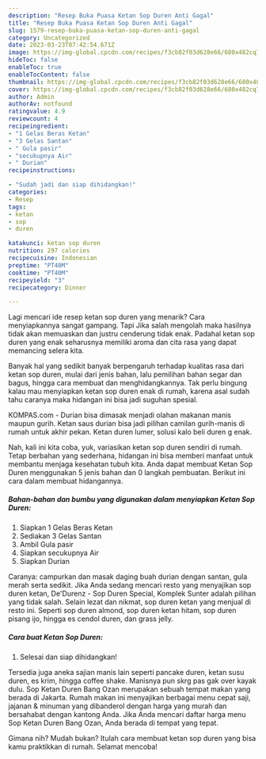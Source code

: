 ```yaml
---
description: "Resep Buka Puasa Ketan Sop Duren Anti Gagal"
title: "Resep Buka Puasa Ketan Sop Duren Anti Gagal"
slug: 1579-resep-buka-puasa-ketan-sop-duren-anti-gagal
category: Uncategorized
date: 2023-03-23T07:42:54.671Z
image: https://img-global.cpcdn.com/recipes/f3cb82f03d628e66/680x482cq70/ketan-sop-duren-foto-resep-utama.jpg
hideToc: false
enableToc: true
enableTocContent: false
thumbnail: https://img-global.cpcdn.com/recipes/f3cb82f03d628e66/680x482cq70/ketan-sop-duren-foto-resep-utama.jpg
cover: https://img-global.cpcdn.com/recipes/f3cb82f03d628e66/680x482cq70/ketan-sop-duren-foto-resep-utama.jpg
author: Admin
authorAv: notfound
ratingvalue: 4.9
reviewcount: 4
recipeingredient:
- "1 Gelas Beras Ketan"
- "3 Gelas Santan"
- " Gula pasir"
- "secukupnya Air"
- " Durian"
recipeinstructions:

- "Sudah jadi dan siap dihidangkan!"
categories:
- Resep
tags:
- ketan
- sop
- duren

katakunci: ketan sop duren 
nutrition: 297 calories
recipecuisine: Indonesian
preptime: "PT40M"
cooktime: "PT40M"
recipeyield: "3"
recipecategory: Dinner

---
```



Lagi mencari ide resep ketan sop duren yang menarik? Cara menyiapkannya sangat gampang. Tapi Jika salah mengolah maka hasilnya tidak akan memuaskan dan justru cenderung tidak enak. Padahal ketan sop duren yang enak seharusnya memiliki aroma dan cita rasa yang dapat memancing selera kita.


Banyak hal yang sedikit banyak berpengaruh terhadap kualitas rasa dari ketan sop duren, mulai dari jenis bahan, lalu pemilihan bahan segar dan bagus, hingga cara membuat dan menghidangkannya. Tak perlu bingung kalau mau menyiapkan ketan sop duren enak di rumah, karena asal sudah tahu caranya maka hidangan ini bisa jadi suguhan spesial.

KOMPAS.com - Durian bisa dimasak menjadi olahan makanan manis maupun gurih. Ketan saus durian bisa jadi pilihan camilan gurih-manis di rumah untuk akhir pekan. Ketan duren lumer, solusi kalo beli duren g enak.


Nah, kali ini kita coba, yuk, variasikan ketan sop duren sendiri di rumah. Tetap berbahan yang sederhana, hidangan ini bisa memberi manfaat untuk membantu menjaga kesehatan tubuh kita. Anda dapat membuat Ketan Sop Duren menggunakan 5 jenis bahan dan 0 langkah pembuatan. Berikut ini cara dalam membuat hidangannya.

<!--inarticleads1-->

##### Bahan-bahan dan bumbu yang digunakan dalam menyiapkan Ketan Sop Duren:

1. Siapkan 1 Gelas Beras Ketan
1. Sediakan 3 Gelas Santan
1. Ambil  Gula pasir
1. Siapkan secukupnya Air
1. Siapkan  Durian


Caranya: campurkan dan masak daging buah durian dengan santan, gula merah serta sedikit. Jika Anda sedang mencari resto yang menyajikan sop duren ketan, De&#39;Durenz - Sop Duren Special, Komplek Sunter adalah pilihan yang tidak salah. Selain lezat dan nikmat, sop duren ketan yang menjual di resto ini. Seperti sop duren almond, sop duren ketan hitam, sop duren pisang ijo, hingga es cendol duren, dan grass jelly. 

<!--inarticleads2-->

##### Cara buat Ketan Sop Duren:


1. Selesai dan siap dihidangkan!

Tersedia juga aneka sajian manis lain seperti pancake duren, ketan susu duren, es krim, hingga coffee shake. Manisnya pun skrg pas gak over kayak dulu. Sop Ketan Duren Bang Ozan merupakan sebuah tempat makan yang berada di Jakarta. Rumah makan ini menyajikan berbagai menu cepat saji, jajanan &amp; minuman yang dibanderol dengan harga yang murah dan bersahabat dengan kantong Anda. Jika Anda mencari daftar harga menu Sop Ketan Duren Bang Ozan, Anda berada di tempat yang tepat. 

Gimana nih? Mudah bukan? Itulah cara membuat ketan sop duren yang bisa kamu praktikkan di rumah. Selamat mencoba!
